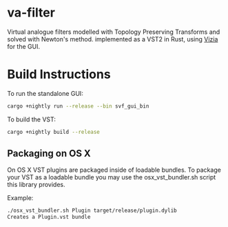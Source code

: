 # va-filter
Virtual analogue filters modelled with Topology Preserving Transforms and solved with Newton's method. implemented as a VST2 in Rust, using [Vizia](https://github.com/geom3trik/VIZIA) for the GUI.

# Build Instructions

To run the standalone GUI:
```bash
cargo +nightly run --release --bin svf_gui_bin
```

To build the VST:
```bash
cargo +nightly build --release
```
## Packaging on OS X

On OS X VST plugins are packaged inside of loadable bundles. To package your VST as a loadable bundle you may use the osx_vst_bundler.sh script this library provides. 

Example: 
```bash
./osx_vst_bundler.sh Plugin target/release/plugin.dylib
Creates a Plugin.vst bundle
```